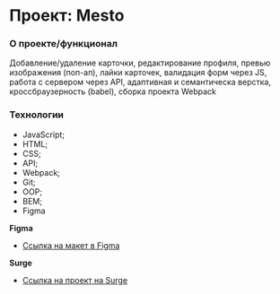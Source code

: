 # Проект: Mesto

### О проекте/функционал
Добавление/удаление карточки, редактирование профиля, превью изображения (поп-ап), лайки карточек, валидация форм через JS, работа с сервером через API, адаптивная и семантическа верстка, кроссбраузерность (babel), сборка проекта Webpack

### Технологии
- JavaScript;
- HTML;
- CSS;
- API;
- Webpack;
- Git;
- OOP;
- BEM;
- Figma

**Figma**

* [Ссылка на макет в Figma](https://www.figma.com/file/mLw7NB5s1Aj5q67VeCqvIq/JavaScript.-Sprint-4-(Copy)?node-id=0-1)

**Surge**
* [Ссылка на проект на Surge](https://mesto-russia.surge.sh/)


